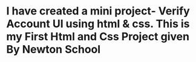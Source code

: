 # I have created a mini project- Verify Account UI using html & css. This is my First Html and Css Project given By Newton School